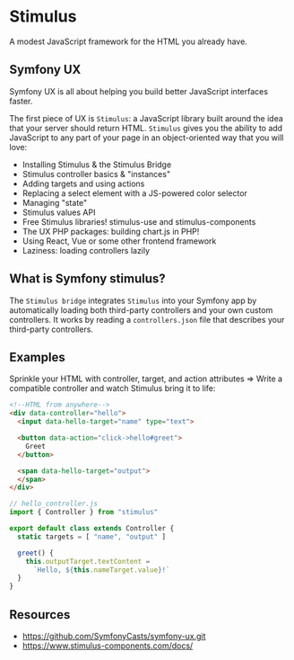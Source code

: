 Stimulus
========

A modest JavaScript framework for the HTML you already have.

## Symfony UX

Symfony UX is all about helping you build better JavaScript interfaces faster.

The first piece of UX is `Stimulus`: a JavaScript library built around the idea that your server should return HTML. `Stimulus` gives you the ability to add JavaScript to any part of your page in an object-oriented way that you will love:

- Installing Stimulus & the Stimulus Bridge
- Stimulus controller basics & "instances"
- Adding targets and using actions
- Replacing a select element with a JS-powered color selector
- Managing "state"
- Stimulus values API
- Free Stimulus libraries! stimulus-use and stimulus-components
- The UX PHP packages: building chart.js in PHP!
- Using React, Vue or some other frontend framework
- Laziness: loading controllers lazily

## What is Symfony stimulus?

The `Stimulus bridge` integrates `Stimulus` into your Symfony app by automatically loading both third-party controllers and your own custom controllers. It works by reading a `controllers.json` file that describes your third-party controllers.

## Examples

Sprinkle your HTML with controller, target, and action attributes => Write a compatible controller and watch Stimulus bring it to life:

```html
<!--HTML from anywhere-->
<div data-controller="hello">
  <input data-hello-target="name" type="text">

  <button data-action="click->hello#greet">
    Greet
  </button>

  <span data-hello-target="output">
  </span>
</div>
```

```js
// hello_controller.js
import { Controller } from "stimulus"

export default class extends Controller {
  static targets = [ "name", "output" ]

  greet() {
    this.outputTarget.textContent =
      `Hello, ${this.nameTarget.value}!`
  }
}
```

## Resources

- https://github.com/SymfonyCasts/symfony-ux.git
- https://www.stimulus-components.com/docs/